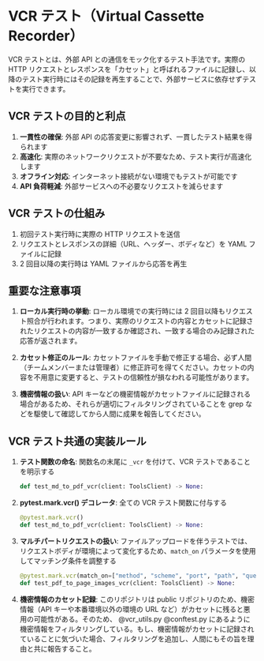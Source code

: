 # VCR テスト（Virtual Cassette Recorder）

VCR テストとは、外部 API との通信をモック化するテスト手法です。実際の HTTP リクエストとレスポンスを「カセット」と呼ばれるファイルに記録し、以降のテスト実行時にはその記録を再生することで、外部サービスに依存せずテストを実行できます。

## VCR テストの目的と利点

1. **一貫性の確保**: 外部 API の応答変更に影響されず、一貫したテスト結果を得られます
2. **高速化**: 実際のネットワークリクエストが不要なため、テスト実行が高速化します
3. **オフライン対応**: インターネット接続がない環境でもテストが可能です
4. **API 負荷軽減**: 外部サービスへの不必要なリクエストを減らせます

## VCR テストの仕組み

1. 初回テスト実行時に実際の HTTP リクエストを送信
2. リクエストとレスポンスの詳細（URL、ヘッダー、ボディなど）を YAML ファイルに記録
3. 2 回目以降の実行時は YAML ファイルから応答を再生

## 重要な注意事項

1. **ローカル実行時の挙動**: ローカル環境での実行時には 2 回目以降もリクエスト照合が行われます。つまり、実際のリクエストの内容とカセットに記録されたリクエストの内容が一致するか確認され、一致する場合のみ記録された応答が返されます。

2. **カセット修正のルール**: カセットファイルを手動で修正する場合、必ず人間（チームメンバーまたは管理者）に修正許可を得てください。カセットの内容を不用意に変更すると、テストの信頼性が損なわれる可能性があります。

3. **機密情報の扱い**: API キーなどの機密情報がカセットファイルに記録される場合があるため、それらが適切にフィルタリングされていることを grep などを駆使して確認してから人間に成果を報告してください。

## VCR テスト共通の実装ルール

1. **テスト関数の命名**: 関数名の末尾に `_vcr` を付けて、VCR テストであることを明示する

   ```python
   def test_md_to_pdf_vcr(client: ToolsClient) -> None:
   ```

2. **pytest.mark.vcr() デコレータ**: 全ての VCR テスト関数に付与する

   ```python
   @pytest.mark.vcr()
   def test_md_to_pdf_vcr(client: ToolsClient) -> None:
   ```

3. **マルチパートリクエストの扱い**: ファイルアップロードを伴うテストでは、リクエストボディが環境によって変化するため、`match_on` パラメータを使用してマッチング条件を調整する

   ```python
   @pytest.mark.vcr(match_on=["method", "scheme", "port", "path", "query"])
   def test_pdf_to_page_images_vcr(client: ToolsClient) -> None:
   ```

4. **機密情報のカセット記録**: このリポジトリは public リポジトリのため、機密情報（API キーや本番環境以外の環境の URL など）がカセットに残ると悪用の可能性がある。そのため、 @vcr_utils.py @conftest.py にあるように機密情報をフィルタリングしている。もし、機密情報がカセットに記録されていることに気づいた場合、フィルタリングを追加し、人間にもその旨を理由と共に報告すること。
